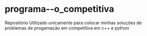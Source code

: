 # programa--o_competitiva
Repositório Utilizado unicamente para colocar minhas soluções de problemas de progamação em competitiva em c++ e python
